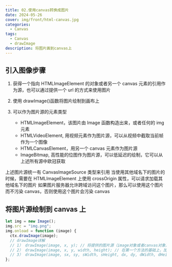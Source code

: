 ```yaml
---
title: 02.使用canvas转换成图片
date: 2024-05-26
cover: img/front/html-canvas.jpg
categories:
  - Canvas
tags:
  - Canvas
  - drawImage
description: 将图片画到canvas上
---
```


## 引入图像步骤

1. 获得一个指向 HTMLImageElement 的对象或者另一个 canvas 元素的引用作为源，也可以通过提供一个 url 的方式来使用图片
2. 使用 drawImage()函数将图片绘制到画布上

3. 可以作为图片源的元素类型

   - HTMLImageElement，该图片由 Image 函数构造出来，或者任何的 img 元素
   - HTMLVideoElement, 用视频元素作为图片源，可以从视频中截取当前帧作为一个图像
   - HTMLCanvasElement，用另一个 canvas 元素作为图片源
   - ImageBitmap, 高性能的位图作为图片源，可以低延迟的绘制，它可以从上述所有源中欧冠获取

上述图片源统一有 CanvasImageSource 类型来引用
当使用其他域名下的图片的时候，需要在 HTMLImageElement 上使用 crossOrigin 属性，可以请求加载其他域名下的图片
如果图片服务器允许跨域访问这个图片，那么可以使用这个图片而不污染 canvas，否则使用这个图片会污染 canvas

## 将图片源绘制到 canvas 上

```javascript
let img = new Image();
img.src = "img.png";
img.onload = function (image) {
  ctx.drawImage(image);
  // drawImage详解
  // 1） drawImage(image, x, y); // 将提供的图片源（image对象或者canvas对象）渲染到从（x, y)开始的canvas里面
  // 2） drawImage(image, x, y, width, height); // 在第一个方法的基础上，加上了宽高，表示绘制该图像的时候应该缩放的大小
  // 3） drawImage(image, sx, sy, sWidth, sHeight, dx, dy, dWidth, dHeight); // 将图片做成一个切片，前 4 个是定义图像源的切片位置和大小，后 4 个则是定义切片的目标显示位置和大小。
};
```
